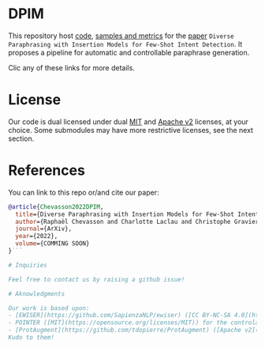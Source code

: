 # DPIM

This repository host [code](../tree/main/code), [samples and metrics](../tree/main/results) for the [paper]() `Diverse Paraphrasing with Insertion Models for Few-Shot Intent Detection`. It proposes a pipeline for automatic and controllable paraphrase generation.

Clic any of these links for more details.

# License

Our code is dual licensed under dual [MIT](https://opensource.org/licenses/MIT) and [Apache v2](https://www.apache.org/licenses/LICENSE-2.0) licenses, at your choice. Some submodules may have more restrictive licenses, see the next section.

# References

You can link to this repo or/and cite our paper:
```bib
@article{Chevasson2022DPIM,
  title={Diverse Paraphrasing with Insertion Models for Few-Shot Intent Detection},
  author={Raphaël Chevasson and Charlotte Laclau and Christophe Gravier},
  journal={ArXiv},
  year={2022},
  volume={COMMING SOON}
}```

# Inquiries

Feel free to contact us by raising a github issue!

# Aknowledgments

Our work is based upon:
- [EWISER](https://github.com/SapienzaNLP/ewiser) ([CC BY-NC-SA 4.0](https://creativecommons.org/licenses/by-nc-sa/4.0/)) for the synonym extraction,
- POINTER ([MIT](https://opensource.org/licenses/MIT)) for the controlable generation,
- [ProtAugment](https://github.com/tdopierre/ProtAugment) ([Apache v2](https://www.apache.org/licenses/LICENSE-2.0)) for fine-grained few-shot classification, to evaluate on the data augmentation task.
Kudo to them!
